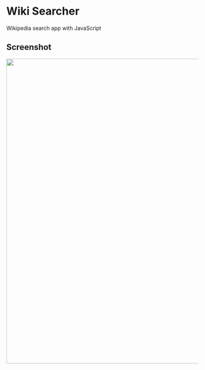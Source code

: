 # Wiki Searcher
Wikipedia search app with JavaScript

## Screenshot
<p float="left">
<img src = "https://github.com/Mikidii/JavaScript-Projects/assets/132847524/c0890dba-eb67-4981-8d8d-94df382b905c" width="800">
</p>

